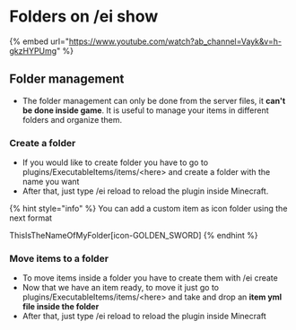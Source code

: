 # Folders on /ei show



{% embed url="https://www.youtube.com/watch?ab_channel=Vayk&v=h-gkzHYPUmg" %}

## Folder management

* The folder management can only be done from the server files, it **can't be done inside game**. It is useful to manage your items in different folders and organize them.

### Create a folder

* If you would like to create folder you have to go to plugins/ExecutableItems/items/\<here> and create a folder with the name you want
* After that, just type /ei reload to reload the plugin inside Minecraft.

{% hint style="info" %}
You can add a custom item as icon folder using the next format

ThisIsTheNameOfMyFolder\[icon-GOLDEN\_SWORD]
{% endhint %}

### Move items to a folder

* To move items inside a folder you have to create them with /ei create
* Now that we have an item ready, to move it just go to plugins/ExecutableItems/items/\<here> and take and drop an **item yml file inside the folder**
* After that, just type /ei reload to reload the plugin inside Minecraft
